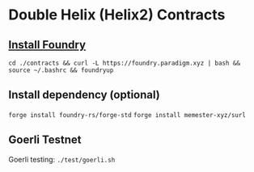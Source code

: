 # Double Helix (Helix2) Contracts

## [Install Foundry](https://getfoundry.sh/)

`cd ./contracts && curl -L https://foundry.paradigm.xyz | bash && source ~/.bashrc && foundryup`

## Install dependency (optional)

`forge install foundry-rs/forge-std`
`forge install memester-xyz/surl`

## Goerli Testnet

Goerli testing: `./test/goerli.sh`
